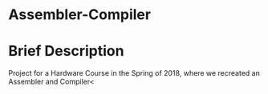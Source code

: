 # Assembler-Compiler
<h1>Brief Description</h1>
<p>Project for a Hardware Course in the Spring of 2018, where we recreated an Assembler and Compiler<</p>

